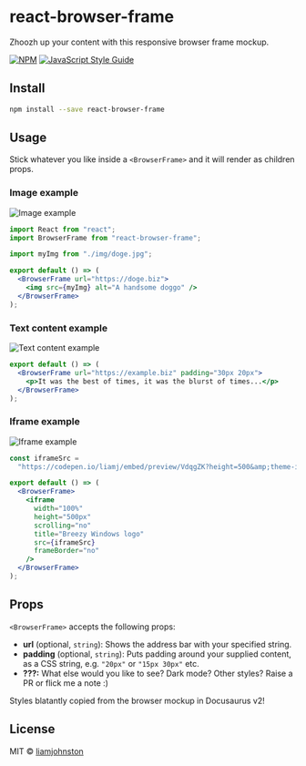 # react-browser-frame

Zhoozh up your content with this responsive browser frame mockup.

[![NPM](https://img.shields.io/npm/v/react-browser-frame.svg)](https://www.npmjs.com/package/react-browser-frame) [![JavaScript Style Guide](https://img.shields.io/badge/code_style-standard-brightgreen.svg)](https://standardjs.com)

## Install

```bash
npm install --save react-browser-frame
```

## Usage

Stick whatever you like inside a `<BrowserFrame>` and it will render as children props.

### Image example

![Image example](https://res.cloudinary.com/diouve9dy/image/upload/v1585474968/image_zkt042.png)

```jsx
import React from "react";
import BrowserFrame from "react-browser-frame";

import myImg from "./img/doge.jpg";

export default () => (
  <BrowserFrame url="https://doge.biz">
    <img src={myImg} alt="A handsome doggo" />
  </BrowserFrame>
);
```

### Text content example

![Text content example](https://res.cloudinary.com/diouve9dy/image/upload/v1585474966/text_zojzpv.png)

```jsx
export default () => (
  <BrowserFrame url="https://example.biz" padding="30px 20px">
    <p>It was the best of times, it was the blurst of times...</p>
  </BrowserFrame>
);
```

### Iframe example

![Iframe example](https://res.cloudinary.com/diouve9dy/image/upload/v1585474967/iframe_qcknzd.png)

```jsx
const iframeSrc =
  "https://codepen.io/liamj/embed/preview/VdqgZK?height=500&amp;theme-id=39032&amp;default-tab=result";

export default () => (
  <BrowserFrame>
    <iframe
      width="100%"
      height="500px"
      scrolling="no"
      title="Breezy Windows logo"
      src={iframeSrc}
      frameBorder="no"
    />
  </BrowserFrame>
);
```

## Props

`<BrowserFrame>` accepts the following props:

- **url** (optional, `string`): Shows the address bar with your specified string.
- **padding** (optional, `string`): Puts padding around your supplied content, as a CSS string, e.g. `"20px"` or `"15px 30px"` etc.
- **???:** What else would you like to see? Dark mode? Other styles? Raise a PR or flick me a note :)

Styles blatantly copied from the browser mockup in Docusaurus v2!

## License

MIT © [liamjohnston](https://github.com/liamjohnston)
